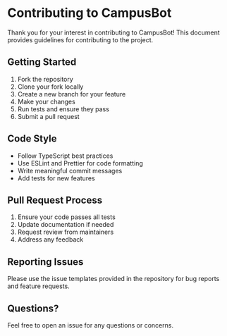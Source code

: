 # Contributing to CampusBot

Thank you for your interest in contributing to CampusBot! This document provides guidelines for contributing to the project.

## Getting Started

1. Fork the repository
2. Clone your fork locally
3. Create a new branch for your feature
4. Make your changes
5. Run tests and ensure they pass
6. Submit a pull request

## Code Style

- Follow TypeScript best practices
- Use ESLint and Prettier for code formatting
- Write meaningful commit messages
- Add tests for new features

## Pull Request Process

1. Ensure your code passes all tests
2. Update documentation if needed
3. Request review from maintainers
4. Address any feedback

## Reporting Issues

Please use the issue templates provided in the repository for bug reports and feature requests.

## Questions?

Feel free to open an issue for any questions or concerns.
